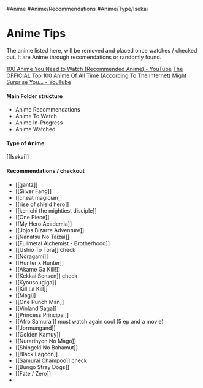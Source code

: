 #Anime
#Anime/Recommendations
#Anime/Type/Isekai


# Anime Tips

The anime listed here, will be removed and placed once watches / checked out.
It are Anime through recomendations or randomly found.

[100 Anime You Need to Watch (Recommended Anime) - YouTube](https://www.youtube.com/watch?v=NoRLEKs-sNk)
[The OFFICIAL Top 100 Anime Of All Time (According To The Internet) Might Surprise You... - YouTube](https://www.youtube.com/watch?v=sdC3Vj4b0kE)




#### Main Folder structure
- Anime Recommendations
- Anime To Watch
- Anime In-Progress
- Anime Watched


#### Type of Anime
[[Isekai]]



#### Recommendations / checkout
- [[gantz]]
- [[Silver Fang]]
- [[cheat magician]]
- [[rise of shield hero]]
- [[kenichi the mightiest disciple]]
- [[One Piece]]
- [[My Hero Academia]]
- [[Jojos Bizarre Adventure]]
- [[Nanatsu No Taizai]]
- [[Fullmetal Alchemist - Brotherhood]]
- [[Ushio To Tora]]   check
- [[Noragami]]
- [[Hunter x Hunter]]
- [[Akame Ga Kill!]]
- [[Kekkai Sensen]] check
- [[Kyousougiga]]
- [[Kill La Kill]]
- [[Magi]]
- [[One Punch Man]]
- [[Vinland Saga]]
- [[Princess Principal]]
- [[Afro Samurai]]  must watch again cool (5 ep and a movie)
- [[Jormungand]]
- [[Golden Kamuy]]
- [[Nurarihyon No Mago]]
- [[Shingeki No Bahamut]]
- [[Black Lagoon]]
- [[Samurai Champoo]]  check
- [[Bungo Stray Dogs]]
- [[Fate / Zero]]
- 